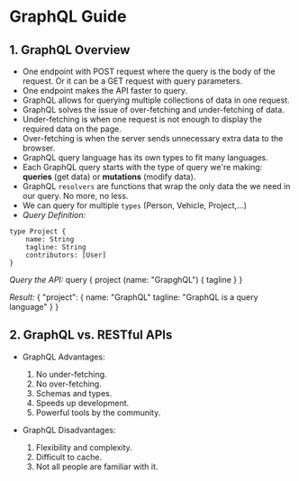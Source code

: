 # GraphQL Guide
## 1. GraphQL Overview
- One endpoint with POST request where the query is the body of the request. Or it can be a GET request with query parameters.
- One endpoint makes the API faster to query.
- GraphQL allows for querying multiple collections of data in one request.
- GraphQL solves the issue of over-fetching and under-fetching of data.
- Under-fetching is when one request is not enough to display the required data on the page.
- Over-fetching is when the server sends unnecessary extra data to the browser. 
- GraphQL query language has its own types to fit many languages.
- Each GraphQL query starts with the type of query we're making: **queries** (get data) or **mutations** (modify data).
- GraphQL `resolvers` are functions that wrap the only data the we need in our query. No more, no less.
- We can query for multiple `types` (Person, Vehicle, Project,...)
- _Query Definition:_
```
type Project {
    name: String
    tagline: String
    contributors: [User]
}
```

_Query the API:_
query {
    project (name: "GrapghQL") {
        tagline
    }
}

_Result:_
{
    "project": {
        name: "GraphQL"
        tagline: "GraphQL is a query language"
    }
}

## 2. GraphQL vs. RESTful APIs
- GraphQL Advantages:
    1. No under-fetching.
    2. No over-fetching.
    3. Schemas and types.
    4. Speeds up development.
    5. Powerful tools by the community.

- GraphQL Disadvantages:
    1. Flexibility and complexity.
    2. Difficult to cache.
    3. Not all people are familiar with it.